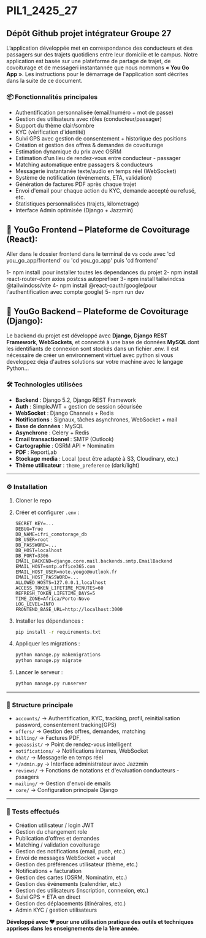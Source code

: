 # PIL1_2425_27
## Dépôt Github projet intégrateur Groupe 27
 L’application développée met en correspondance des conducteurs et des passagers sur des trajets quotidiens entre leur domicile et le campus. Notre application est basée sur une plateforme de partage de trajet, de covoiturage et de messageri instantannée que nous nommons **« You Go App »**. Les instructions pour le démarrage de l'application sont décrites dans la suite de ce document.

 ### 📦 Fonctionnalités principales

- Authentification personnalisée (email/numéro + mot de passe)
- Gestion des utilisateurs avec rôles (conducteur/passager)
- Support du thème clair/sombre
- KYC (vérification d'identité)
- Suivi GPS avec gestion de consentement + historique des positions
- Création et gestion des offres & demandes de covoiturage
- Estimation dynamique du prix avec OSRM 
- Estimation d'un lieu de rendez-vous entre conducteur - passager
- Matching automatique entre passagers & conducteurs
- Messagerie instantanée texte/audio en temps réel (WebSocket)
- Système de notification (événements, ETA, validation)
- Génération de factures PDF après chaque trajet
- Envoi d'email pour chaque action du KYC, demande accepté ou refusé, etc.
- Statistiques personnalisées (trajets, kilometrage)
- Interface Admin optimisée (Django + Jazzmin)

## 🚗 YouGo Frontend – Plateforme de Covoiturage (React): 
Aller dans le dossier frontend dans le terminal de vs code avec 'cd you_go_app/frontend' ou 'cd you_go_app' puis 'cd frontend'

1-    npm install :pour installer toutes les dependances du projet
2-    npm install react-router-dom axios postcss autoprefixer
3-    npm install tailwindcss @tailwindcss/vite
4-    npm install @react-oauth/google(pour l'authentification avec compte google)
5-    npm run dev

## 🚗 YouGo Backend – Plateforme de Covoiturage (Django): 
Le backend du projet est développé avec **Django**, **Django REST Framework**, **WebSockets**, et connecté à une base de données **MySQL** dont les identifiants de connexion sont stockés dans un fichier .env. Il est nécessaire de créer un environnement virtuel avec python si vous developpez deja d'autres solutions sur votre machine avec le langage Python...

### 🛠 Technologies utilisées

- **Backend** : Django 5.2, Django REST Framework
- **Auth** : SimpleJWT + gestion de session sécurisée
- **WebSocket** : Django Channels + Redis
- **Notifications** : Signaux, tâches asynchrones, WebSocket + mail
- **Base de données** : MySQL
- **Asynchrone** : Celery + Redis
- **Email transactionnel** : SMTP (Outlook)
- **Cartographie** : OSRM API + Nominatim
- **PDF** : ReportLab
- **Stockage media** : Local (peut être adapté à S3, Cloudinary, etc.)
- **Thème utilisateur** : `theme_preference` (dark/light)

---

### ⚙️ Installation

1. Cloner le repo
2. Créer et configurer `.env` :
    ```env
    SECRET_KEY=...
    DEBUG=True
    DB_NAME=ifri_comotorage_db
    DB_USER=root
    DB_PASSWORD=...
    DB_HOST=localhost
    DB_PORT=3306
    EMAIL_BACKEND=django.core.mail.backends.smtp.EmailBackend
    EMAIL_HOST=smtp.office365.com
    EMAIL_HOST_USER=note.yougo@outlook.fr
    EMAIL_HOST_PASSWORD=...
    ALLOWED_HOSTS=127.0.0.1,localhost
    ACCESS_TOKEN_LIFETIME_MINUTES=60
    REFRESH_TOKEN_LIFETIME_DAYS=5
    TIME_ZONE=Africa/Porto-Novo
    LOG_LEVEL=INFO
    FRONTEND_BASE_URL=http://localhost:3000

    ```

3. Installer les dépendances :
    ```bash
    pip install -r requirements.txt
    ```

4. Appliquer les migrations :
    ```bash
    python manage.py makemigrations
    python manage.py migrate
    ```

5. Lancer le serveur :
    ```bash
    python manage.py runserver
    ```

---

### 📁 Structure principale

- `accounts/` → Authentification, KYC, tracking, profil, reinitialisation password, consentement tracking(GPS)
- `offers/` → Gestion des offres, demandes, matching
- `billing/` → Factures PDF, 
- `geoassist/` → Point de rendez-vous intelligent 
- `notifications/` → Notifications internes, WebSocket
- `chat/` → Messagerie en temps réel
- `*/admin.py` → Interface administrateur avec Jazzmin
- `reviews/` → Fonctions de notations et d'evaluation conducteurs - pssagers
- `mailing/` → Gestion d'envoi de emails 
- `core/` → Configuration principale Django

---
### 🧪 Tests effectués

- Création utilisateur / login JWT
- Gestion du changement role 
- Publication d'offres et demandes
- Matching / validation covoiturage
- Gestion des notifications (email, push, etc.)
- Envoi de messages WebSocket + vocal
- Gestion des préférences utilisateur (thème, etc.)
- Notifications + facturation
- Gestion des cartes (OSRM, Nominatim, etc.)
- Gestion des événements (calendrier, etc.)
- Gestion des utilisateurs (inscription, connexion, etc.)
- Suivi GPS + ETA en direct
- Gestion des déplacements (itinéraires, etc.)
- Admin KYC / gestion utilisateurs


**Développé avec ❤️ pour une utilisation pratique des outils et techniques apprises dans les enseignements de la 1ère année.**
